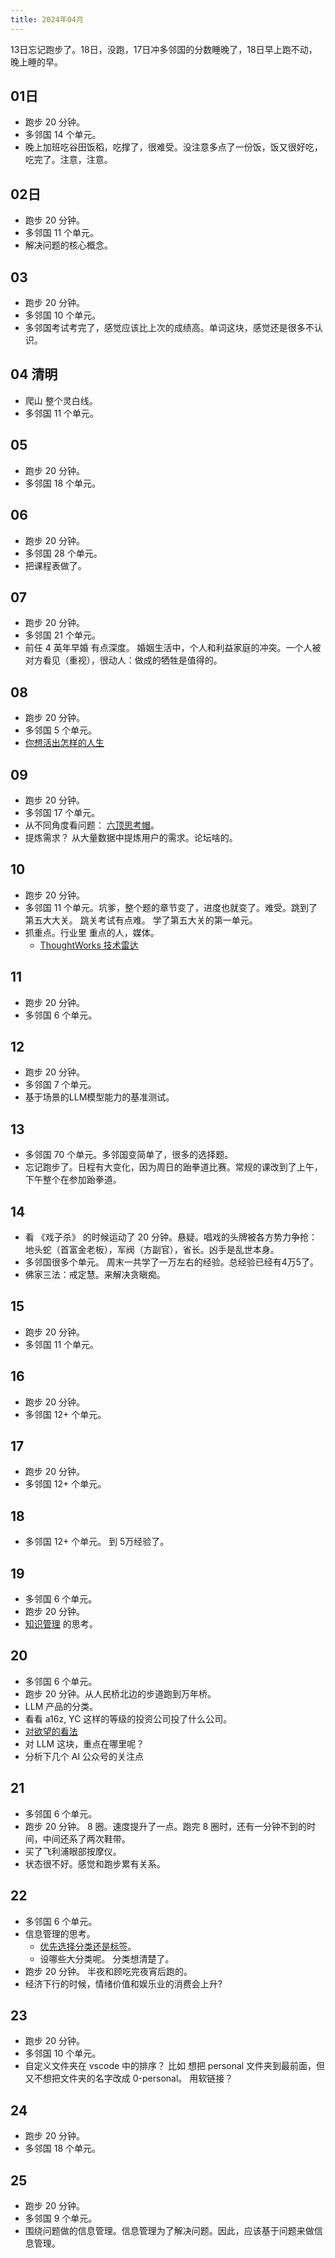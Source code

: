```yaml
---
title: 2024年04月
---
```


13日忘记跑步了。18日，没跑，17日冲多邻国的分数睡晚了，18日早上跑不动，晚上睡的早。

## 01日
* 跑步 20 分钟。
* 多邻国 14 个单元。
* 晚上加班吃谷田饭稻，吃撑了，很难受。没注意多点了一份饭，饭又很好吃，吃完了。注意，注意。

## 02日
* 跑步 20 分钟。
* 多邻国 11 个单元。
* 解决问题的核心概念。

## 03
* 跑步 20 分钟。
* 多邻国 10 个单元。
* 多邻国考试考完了，感觉应该比上次的成绩高。单词这块，感觉还是很多不认识。

## 04 清明
* 爬山 整个灵白线。
* 多邻国 11 个单元。

## 05
* 跑步 20 分钟。
* 多邻国 18 个单元。

## 06
* 跑步 20 分钟。
* 多邻国 28 个单元。
* 把课程表做了。

## 07
* 跑步 20 分钟。
* 多邻国 21 个单元。
* 前任 4 英年早婚 有点深度。 婚姻生活中，个人和利益家庭的冲突。一个人被对方看见（重视），很动人：做成的牺牲是值得的。

## 08
* 跑步 20 分钟。
* 多邻国 5 个单元。
* [你想活出怎样的人生](../../../2-society/3-culture/cartoon/works/what-life-do-you-like.md)

## 09
* 跑步 20 分钟。
* 多邻国 17 个单元。
* 从不同角度看问题： [六顶思考帽](../mind/think-in-different-angles.md)。
* 提炼需求？ 从大量数据中提炼用户的需求。论坛啥的。

## 10
* 跑步 20 分钟。
* 多邻国 11 个单元。坑爹，整个题的章节变了，进度也就变了。难受。跳到了第五大大关。 跳关考试有点难。
学了第五大关的第一单元。
* 抓重点。行业里 重点的人，媒体。
  * [ThoughtWorks 技术雷达](../../../1-self/3-wealth/1-skill/coding/data/thoughtworks-radar.md)

## 11
* 跑步 20 分钟。
* 多邻国 6 个单元。

## 12
* 跑步 20 分钟。
* 多邻国 7 个单元。
* 基于场景的LLM模型能力的基准测试。

## 13
* 多邻国 70 个单元。多邻国变简单了，很多的选择题。
* 忘记跑步了。日程有大变化，因为周日的跆拳道比赛。常规的课改到了上午，下午整个在参加跆拳道。

## 14
* 看 《戏子杀》 的时候运动了 20 分钟。悬疑。唱戏的头牌被各方势力争抢：地头蛇（首富金老板），军阀（方副官），省长。凶手是乱世本身。
* 多邻国很多个单元。 周末一共学了一万左右的经验。总经验已经有4万5了。
* 佛家三法：戒定慧。来解决贪瞋痴。

## 15
* 跑步 20 分钟。
* 多邻国 11 个单元。

## 16
* 跑步 20 分钟。
* 多邻国 12+ 个单元。

## 17
* 跑步 20 分钟。
* 多邻国 12+ 个单元。

## 18
* 多邻国 12+ 个单元。 到 5万经验了。

## 19
* 多邻国 6 个单元。
* 跑步 20 分钟。
* [知识管理](../km/readme.md) 的思考。

## 20
* 多邻国 6 个单元。
* 跑步 20 分钟。从人民桥北边的步道跑到万年桥。
* LLM 产品的分类。
* 看看 a16z, YC 这样的等级的投资公司投了什么公司。
* [对欲望的看法](../mind/desire.md)
* 对 LLM 这块，重点在哪里呢？
* 分析下几个 AI 公众号的关注点

## 21
* 多邻国 6 个单元。
* 跑步 20 分钟。 8 圈。速度提升了一点。跑完 8 圈时，还有一分钟不到的时间，中间还系了两次鞋带。
* 买了飞利浦眼部按摩仪。
* 状态很不好。感觉和跑步累有关系。

## 22
* 多邻国 6 个单元。
* 信息管理的思考。 
  * [优先选择分类还是标签](../../tech/km/contents/prefer-classify-or-tag.md)。
  * 设哪些大分类呢。 分类想清楚了。
* 跑步 20 分钟。 半夜和顾吃完夜宵后跑的。
* 经济下行的时候，情绪价值和娱乐业的消费会上升?

## 23
* 跑步 20 分钟。 
* 多邻国 10 个单元。
* 自定义文件夹在 vscode 中的排序？ 比如 想把 personal 文件夹到最前面，但又不想把文件夹的名字改成 0-personal。  用软链接？ 

## 24
* 跑步 20 分钟。 
* 多邻国 18 个单元。

## 25
* 跑步 20 分钟。
* 多邻国 9 个单元。
* 围绕问题做的信息管理。信息管理为了解决问题。因此，应该基于问题来做信息管理。

